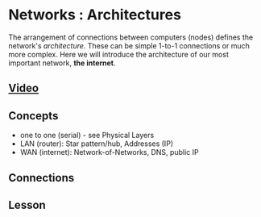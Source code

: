 # Networks : Architectures
The arrangement of connections between computers (nodes) defines the network's *architecture*. These can be simple 1-to-1 connections or much more complex. Here we will introduce the architecture of our most important network, **the internet**. 

## [Video](https://vimeo.com/manage/videos/1127222969)

## Concepts
 - one to one (serial) - see Physical Layers
 - LAN (router): Star pattern/hub, Addresses (IP)
 - WAN (internet): Network-of-Networks, DNS, public IP

## Connections

## Lesson
